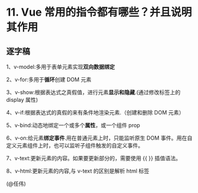 # 11. Vue 常用的指令都有哪些？并且说明其作用

## 逐字稿

1、v-model:多用于表单元素实现**双向数据绑定**

2、v-for:多用于**循环**创建 DOM 元素

3、v-show:根据表达式之真假值，进行元素**显示和隐藏**.(通过修改标签上的 display 属性)

4、v-if:根据表达式的真假的来有条件地渲染元素.（创建和删除 DOM 元素）

5、v-bind:动态地绑定一个或多个**属性**，或一个组件 prop

6、v-on:给元素**绑定事件**.用在普通元素上时，只能监听原生 DOM 事件。用在自定义元素组件上时，也可以监听子组件触发的自定义事件。

7、v-text:更新元素的内容。如果要更新部分的，需要使用 {{  }} 插值语法。

8、v-html:更新元素的内容,与 v-text 的区别是解析 html 标签

(@任伟)
